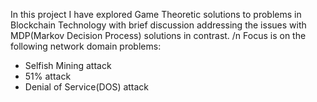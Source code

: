 In this project I have explored Game Theoretic solutions to problems in Blockchain Technology with brief discussion addressing the issues with MDP(Markov Decision Process) solutions in contrast.
/n
Focus is on the following network domain problems:
* Selfish Mining attack
* 51% attack
* Denial of Service(DOS) attack
